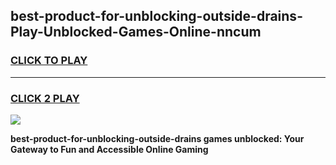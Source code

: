 
## best-product-for-unblocking-outside-drains-Play-Unblocked-Games-Online-nncum
<h3>
<a href="https://premium76.site?title=best-product-for-unblocking-outside-drains&ref=25A">CLICK TO PLAY</a></h3>
<hr>

<h3>
<a href="https://premium76.site?title=best-product-for-unblocking-outside-drains&ref=25A">CLICK 2 PLAY</a>
  
</h3>

<a href="https://premium76.site?title=best-product-for-unblocking-outside-drains&ref=25A"><img src="https://clearcache.store/games.png"></a>


**best-product-for-unblocking-outside-drains games unblocked: Your Gateway to Fun and Accessible Online Gaming**
